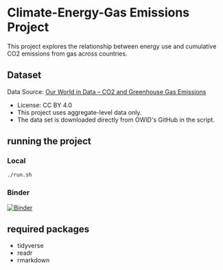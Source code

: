 # Climate-Energy-Gas Emissions Project

This project explores the relationship between energy use and cumulative CO2 emissions from gas across countries.

## Dataset

Data Source: [Our World in Data – CO2 and Greenhouse Gas Emissions](https://github.com/owid/co2-data)  
- License: CC BY 4.0  
- This project uses aggregate-level data only.
- The data set is downloaded directly from OWID's GitHub in the script.

## running the project

### Local

```bash
./run.sh
```

### Binder

[![Binder](https://mybinder.org/badge_logo.svg)](https://mybinder.org/v2/gh/meraymaddah/climate-energy-gas-emissions/main?urlpath=rstudio)

## required packages

- tidyverse
- readr
- rmarkdown
